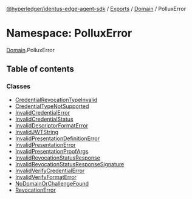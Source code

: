 [@hyperledger/identus-edge-agent-sdk](../README.md) / [Exports](../modules.md) / [Domain](Domain.md) / PolluxError

# Namespace: PolluxError

[Domain](Domain.md).PolluxError

## Table of contents

### Classes

- [CredentialRevocationTypeInvalid](../classes/Domain.PolluxError.CredentialRevocationTypeInvalid.md)
- [CredentialTypeNotSupported](../classes/Domain.PolluxError.CredentialTypeNotSupported.md)
- [InvalidCredentialError](../classes/Domain.PolluxError.InvalidCredentialError.md)
- [InvalidCredentialStatus](../classes/Domain.PolluxError.InvalidCredentialStatus.md)
- [InvalidDescriptorFormatError](../classes/Domain.PolluxError.InvalidDescriptorFormatError.md)
- [InvalidJWTString](../classes/Domain.PolluxError.InvalidJWTString.md)
- [InvalidPresentationDefinitionError](../classes/Domain.PolluxError.InvalidPresentationDefinitionError.md)
- [InvalidPresentationError](../classes/Domain.PolluxError.InvalidPresentationError.md)
- [InvalidPresentationProofArgs](../classes/Domain.PolluxError.InvalidPresentationProofArgs.md)
- [InvalidRevocationStatusResponse](../classes/Domain.PolluxError.InvalidRevocationStatusResponse.md)
- [InvalidRevocationStatusResponseSignature](../classes/Domain.PolluxError.InvalidRevocationStatusResponseSignature.md)
- [InvalidVerifyCredentialError](../classes/Domain.PolluxError.InvalidVerifyCredentialError.md)
- [InvalidVerifyFormatError](../classes/Domain.PolluxError.InvalidVerifyFormatError.md)
- [NoDomainOrChallengeFound](../classes/Domain.PolluxError.NoDomainOrChallengeFound.md)
- [RevocationError](../classes/Domain.PolluxError.RevocationError.md)
